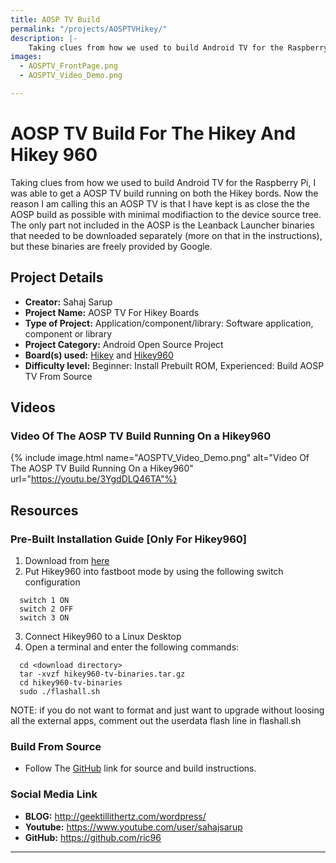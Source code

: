```yaml
---
title: AOSP TV Build
permalink: "/projects/AOSPTVHikey/"
description: |-
    Taking clues from how we used to build Android TV for the Raspberry Pi, I was able to get a AOSP TV build running on both the Hikey bords.
images:
  - AOSPTV_FrontPage.png
  - AOSPTV_Video_Demo.png

---
```

# AOSP TV Build For The Hikey And Hikey 960

Taking clues from how we used to build Android TV for the Raspberry Pi, I was able to get a AOSP TV build running on both the Hikey bords.
Now the reason I am calling this an AOSP TV is that I have kept is as close the the AOSP build as possible with minimal modifiaction to the
device source tree. The only part not included in the AOSP is the Leanback Launcher binaries that needed to be downloaded separately
(more on that in the instructions), but these binaries are freely provided by Google.

## Project Details

- **Creator:** Sahaj Sarup
- **Project Name:** AOSP TV For Hikey Boards
- **Type of Project:** Application/component/library: Software application, component or library
- **Project Category:** Android Open Source Project
- **Board(s) used:** [Hikey](https://www.96boards.org/product/hikey/) and [Hikey960](https://www.96boards.org/product/hikey960/)
- **Difficulty level:** Beginner: Install Prebuilt ROM, Experienced: Build AOSP TV From Source

## Videos

### Video Of The AOSP TV Build Running On a Hikey960
{% include image.html name="AOSPTV_Video_Demo.png" alt="Video Of The AOSP TV Build Running On a Hikey960" url="https://youtu.be/3YgdDLQ46TA"%}

## Resources

### Pre-Built Installation Guide [Only For Hikey960]

1) Download from [here](https://mega.nz/#!QAtD2JrK!0Z6l2vgZqYyxsw_9CwWmqmYYwEMx1B6obJqAQhSoeAo)
2) Put Hikey960 into fastboot mode by using the following switch configuration
```
  switch 1 ON
  switch 2 OFF
  switch 3 ON
```
3) Connect Hikey960 to a Linux Desktop
4) Open a terminal and enter the following commands:
```
  cd <download directory>
  tar -xvzf hikey960-tv-binaries.tar.gz
  cd hikey960-tv-binaries
  sudo ./flashall.sh
```

NOTE: if you do not want to format and just want to upgrade without
loosing all the external apps, comment out the userdata flash line in flashall.sh

### Build From Source

- Follow The [GitHub](https://github.com/ric96/device_linaro_hikey_tv) link for source and build instructions.

### Social Media Link
- **BLOG:** http://geektillithertz.com/wordpress/
- **Youtube:** https://www.youtube.com/user/sahajsarup
- **GitHub:** https://github.com/ric96
***
